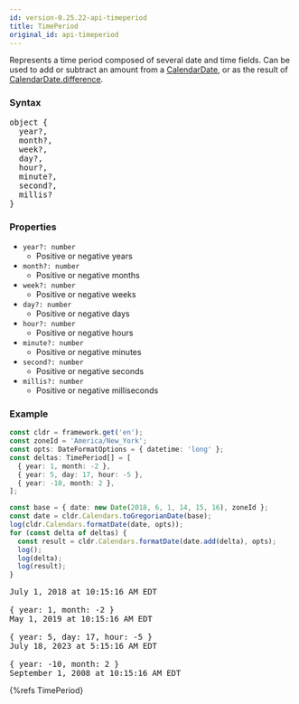 ```yaml
---
id: version-0.25.22-api-timeperiod
title: TimePeriod
original_id: api-timeperiod
---
```


Represents a time period composed of several date and time fields. Can be used to add or subtract an amount from a [CalendarDate](api-calendardate.html), or as the result of [CalendarDate.difference](api-calendardate.html#difference).

### Syntax

<pre class="syntax">
object {
  year?,
  month?,
  week?,
  day?,
  hour?,
  minute?,
  second?,
  millis?
}
</pre>

### Properties

  - <code class="def">year?: <span>number</span></code>
    - Positive or negative years
  - <code class="def">month?: <span>number</span></code>
    - Positive or negative months
  - <code class="def">week?: <span>number</span></code>
    - Positive or negative weeks
  - <code class="def">day?: <span>number</span></code>
    - Positive or negative days
  - <code class="def">hour?: <span>number</span></code>
    - Positive or negative hours
  - <code class="def">minute?: <span>number</span></code>
    - Positive or negative minutes
  - <code class="def">second?: <span>number</span></code>
    - Positive or negative seconds
  - <code class="def">millis?: <span>number</span></code>
    - Positive or negative milliseconds

### Example

```typescript
const cldr = framework.get('en');
const zoneId = 'America/New_York';
const opts: DateFormatOptions = { datetime: 'long' };
const deltas: TimePeriod[] = [
  { year: 1, month: -2 },
  { year: 5, day: 17, hour: -5 },
  { year: -10, month: 2 },
];

const base = { date: new Date(2018, 6, 1, 14, 15, 16), zoneId };
const date = cldr.Calendars.toGregorianDate(base);
log(cldr.Calendars.formatDate(date, opts));
for (const delta of deltas) {
  const result = cldr.Calendars.formatDate(date.add(delta), opts);
  log();
  log(delta);
  log(result);
}
```
<pre class="output">
July 1, 2018 at 10:15:16 AM EDT
&nbsp;
{ year: 1, month: -2 }
May 1, 2019 at 10:15:16 AM EDT
&nbsp;
{ year: 5, day: 17, hour: -5 }
July 18, 2023 at 5:15:16 AM EDT
&nbsp;
{ year: -10, month: 2 }
September 1, 2008 at 10:15:16 AM EDT
</pre>


{%refs TimePeriod}

